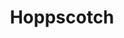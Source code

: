 ---
draft: false
title: Hoppscotch
content:
  id: hoppscotch
  name: Hoppscotch
  logo: /images/development/others/hoppscotch/logo.png
  website: https://hoppscotch.com/
  iframe_website: /website/development/others/hoppscotch
  dashboardImage: /images/development/others/hoppscotch/screenshot-1.jpg
  short_description: Hoppscotch is a lightweight, web-based API development suite.
  description: Hoppscotch is a lightweight, web-based API development suite. Hoppscotch was built from the ground up with ease of use and accessibility in mind. Hoppscotch provides all the functionality needed for developers with a minimalist and unobtrusive UI. Hoppscotch is free-to-use and as an added perk completely open source.
  features:
    - title: ❤️ Lightweight & ⚡️ Fast
      description: Crafted with minimalistic UI design & Send requests and get responses in real-time.
    - title: 🗄️ HTTP Methods
      description: It supports, GET, POST, PUT, PATCH, DELETE, HEAD, CONNECT, OPTIONS, TRACE, and custom.
    - title: 👨‍👩‍👧‍👦 Teams & 👥 Workspaces
      description: Helps you collaborate across your teams to design, develop, and test APIs faster and organize your personal and team collections environments into workspaces. Easily switch between workspaces to manage multiple projects.
    - title: 📦 Others Features
      description: Proxy, i18n, Themes, Auth + Sync,  Data Synchronization, Post-Request Tests, Environments, Bulk Edit, Admin dashboard, History, Collection and many more.
  screenshots:
    - /images/development/others/hoppscotch/screenshot-1.jpg
    - /images/development/others/hoppscotch/screenshot-2.png
---